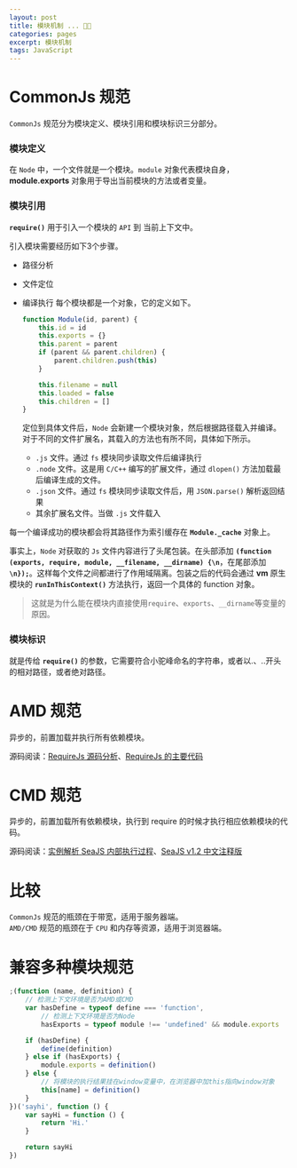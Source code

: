 ```yaml
---
layout: post
title: 模块机制 ... 👏👏
categories: pages
excerpt: 模块机制
tags: JavaScript
---
```

# CommonJs 规范
`CommonJs` 规范分为模块定义、模块引用和模块标识三分部分。

### 模块定义  
在 `Node` 中，一个文件就是一个模块。`module` 对象代表模块自身，**module.exports** 对象用于导出当前模块的方法或者变量。

### 模块引用  
**`require()`** 用于引入一个模块的 `API` 到 当前上下文中。

引入模块需要经历如下3个步骤。
* 路径分析
* 文件定位

* 编译执行
  每个模块都是一个对象，它的定义如下。

  ```javascript
  function Module(id, parent) {
      this.id = id
      this.exports = {}
      this.parent = parent
      if (parent && parent.children) {
          parent.children.push(this)
      }

      this.filename = null
      this.loaded = false
      this.children = []
  }
  ```

  定位到具体文件后，`Node` 会新建一个模块对象，然后根据路径载入并编译。对于不同的文件扩展名，其载入的方法也有所不同，具体如下所示。  
  * `.js` 文件。通过 `fs` 模块同步读取文件后编译执行
  * `.node` 文件。这是用 `C/C++` 编写的扩展文件，通过 `dlopen()` 方法加载最后编译生成的文件。
  * `.json` 文件。通过 `fs` 模块同步读取文件后，用 `JSON.parse()` 解析返回结果
  * 其余扩展名文件。当做 `.js` 文件载入

每一个编译成功的模块都会将其路径作为索引缓存在 **`Module._cache`** 对象上。  

事实上，`Node` 对获取的 `Js` 文件内容进行了头尾包装。在头部添加 **`(function (exports, require, module, __filename, __dirname) {\n`**，在尾部添加 **`\n});`**。这样每个文件之间都进行了作用域隔离。包装之后的代码会通过 **vm** 原生模块的 **`runInThisContext()`** 方法执行，返回一个具体的 function 对象。

> 这就是为什么能在模块内直接使用`require`、`exports`、`__dirname`等变量的原因。

### 模块标识  
就是传给 **`require()`** 的参数，它需要符合小驼峰命名的字符串，或者以.、..开头的相对路径，或者绝对路径。


# AMD 规范
异步的，前置加载并执行所有依赖模块。

源码阅读：[RequireJs 源码分析](http://teazean.com/2015/08/20/requirejs)、[RequireJs 的主要代码](https://github.com/eplover/tricks/blob/master/js/src/requirejs-code-reading.js)

# CMD 规范
异步的，前置加载所有依赖模块，执行到 require 的时候才执行相应依赖模块的代码。

源码阅读：[实例解析 SeaJS 内部执行过程](https://github.com/seajs/seajs/issues/308)、[SeaJS v1.2 中文注释版](https://github.com/seajs/seajs/issues/305)

# 比较
`CommonJs` 规范的瓶颈在于带宽，适用于服务器端。  
`AMD/CMD` 规范的瓶颈在于 `CPU` 和内存等资源，适用于浏览器端。

# 兼容多种模块规范

```javascript
;(function (name, definition) {
    // 检测上下文环境是否为AMD或CMD
    var hasDefine = typeof define === 'function',
        // 检测上下文环境是否为Node
        hasExports = typeof module !== 'undefined' && module.exports

    if (hasDefine) {
        define(definition)
    } else if (hasExports) {
        module.exports = definition()
    } else {
        // 将模块的执行结果挂在window变量中，在浏览器中加this指向window对象
        this[name] = definition()
    }
})('sayhi', function () {
    var sayHi = function () {
        return 'Hi.'
    }

    return sayHi
})
```
